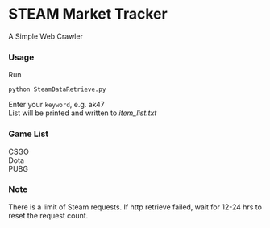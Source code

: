 # STEAM Market Tracker
A Simple Web Crawler
### Usage
Run
```console
python SteamDataRetrieve.py
```

Enter your `keyword`, e.g. ak47  
List will be printed and written to *item_list.txt*  
  
### Game List  
CSGO  
Dota  
PUBG  

### Note
There is a limit of Steam requests.
If http retrieve failed, wait for 12-24 hrs to reset the request count.
